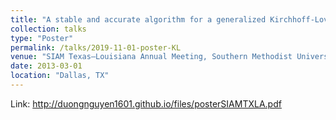 ```yaml
---
title: "A stable and accurate algorithm for a generalized Kirchhoff-Love plate model"
collection: talks
type: "Poster"
permalink: /talks/2019-11-01-poster-KL
venue: "SIAM Texas–Louisiana Annual Meeting, Southern Methodist University"
date: 2013-03-01
location: "Dallas, TX"
---
```


Link: http://duongnguyen1601.github.io/files/posterSIAMTXLA.pdf
